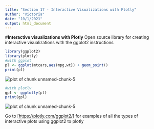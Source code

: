 ```yaml
---
title: "Section 17 - Interactive Visualizations with Plotly"
author: "Victoria"
date: "10/1/2021"
output: html_document
---
```




#**Interactive visualizations with Plotly**
Open source library for creating interactive visualizations with the ggplot2 instructions

```r
library(ggplot2)
library(plotly)
#with ggplot
pl <- ggplot(mtcars,aes(mpg,wt)) + geom_point()
print(pl)
```

![plot of chunk unnamed-chunk-5](figure/unnamed-chunk-5-1.png)

```r
#with plotly
gpl <- ggplotly(pl)
print(gpl)
```

![plot of chunk unnamed-chunk-5](figure/unnamed-chunk-5-2.png)

Go to [https://plotly.com/ggplot2/] for examples of all the types of interactive plots using ggplot2 to plotly
